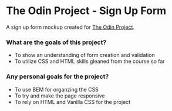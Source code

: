 # The Odin Project - Sign Up Form
A sign up form mockup created for [The Odin Project](http://theodinproject.com).

### What are the goals of this project?
- To show an understanding of form creation and validation
- To utilize CSS and HTML skills gleaned from the course so far

### Any personal goals for the project?
- To use BEM for organzing the CSS
- To try and make the page responsive
- To rely on HTML and Vanilla CSS for the project
